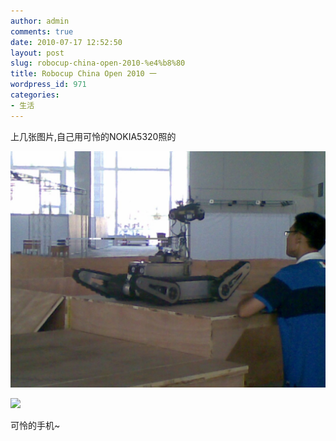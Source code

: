 ```yaml
---
author: admin
comments: true
date: 2010-07-17 12:52:50
layout: post
slug: robocup-china-open-2010-%e4%b8%80
title: Robocup China Open 2010 一
wordpress_id: 971
categories:
- 生活
---
```


上几张图片,自己用可怜的NOKIA5320照的

![](/media/images/2010-07-17-robocup-china-open-2010-e4b880/20100717_003-1024x768.jpg)


![](/media/images/2010-07-17-robocup-china-open-2010-e4b880/20100717_0014-768x1024.jpg)


可怜的手机~

